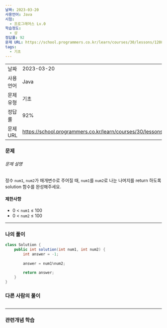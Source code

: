 ```yaml
---
날짜: 2023-03-20
사용언어: Java
시험:
  - 프로그래머스 Lv.0
학습정도:
  - 상
정답률: 92
문제 URL: https://school.programmers.co.kr/learn/courses/30/lessons/120810
tags:
  - 기초
---
```

|           |                                                                  |
| --------- | ---------------------------------------------------------------- |
| 날짜      | 2023-03-20                                                       |
| 사용 언어 | Java                                                             |
| 문제 유형 | 기초                                                             |
| 정답률    | 92%                                                              |
| 문제 URL  | https://school.programmers.co.kr/learn/courses/30/lessons/120810 |

### 문제

###### 문제 설명

정수 `num1`, `num2`가 매개변수로 주어질 때, `num1`를 `num2`로 나눈 나머지를 return 하도록 solution 함수를 완성해주세요.

#### 제한사항

- 0 < `num1` ≤ 100
- 0 < `num2` ≤ 100

---

### 나의 풀이

```java
class Solution {
    public int solution(int num1, int num2) {
        int answer = -1;
        
        answer = num1%num2;
        
        return answer;
    }
}
```

### 다른 사람의 풀이

```java

```

---
### 관련개념 학습
